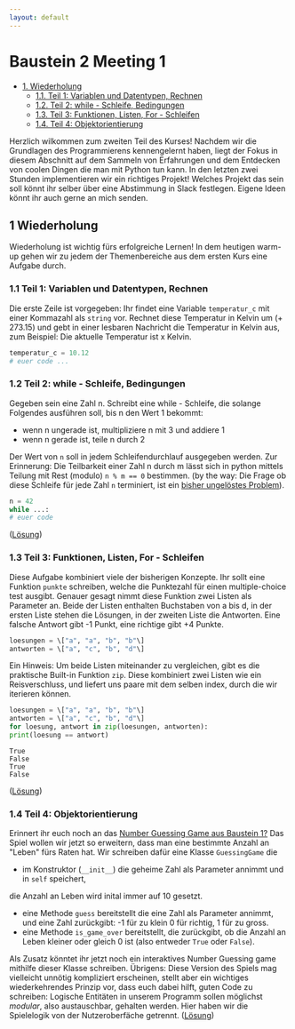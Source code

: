 ```yaml
---
layout: default
---
```


Baustein 2 Meeting 1
====================

*   [1\. Wiederholung](#sec-1)
    *   [1.1. Teil 1: Variablen und Datentypen, Rechnen](#sec-1-1)
    *   [1.2. Teil 2: while - Schleife, Bedingungen](#sec-1-2)
    *   [1.3. Teil 3: Funktionen, Listen, For - Schleifen](#sec-1-3)
    *   [1.4. Teil 4: Objektorientierung](#sec-1-4)
    

Herzlich wilkommen zum zweiten Teil des Kurses! Nachdem wir die Grundlagen des Programmierens kennengelernt haben, liegt der Fokus in diesem Abschnitt auf dem Sammeln von Erfahrungen und dem Entdecken von coolen Dingen die man mit Python tun kann. In den letzten zwei Stunden implementieren wir ein richtiges Projekt! Welches Projekt das sein soll könnt ihr selber über eine Abstimmung in Slack festlegen. Eigene Ideen könnt ihr auch gerne an mich senden.

1 Wiederholung
--------------

Wiederholung ist wichtig fürs erfolgreiche Lernen! In dem heutigen warm-up gehen wir zu jedem der Themenbereiche aus dem ersten Kurs eine Aufgabe durch.

### 1.1 Teil 1: Variablen und Datentypen, Rechnen

Die erste Zeile ist vorgegeben: Ihr findet eine Variable `temperatur_c` mit einer Kommazahl als `string` vor. Rechnet diese Temperatur in Kelvin um (+ 273.15) und gebt in einer lesbaren Nachricht die Temperatur in Kelvin aus, zum Beispiel: Die aktuelle Temperatur ist x Kelvin.

```python
temperatur_c = 10.12
# euer code ...
```

### 1.2 Teil 2: while - Schleife, Bedingungen

Gegeben sein eine Zahl n. Schreibt eine while - Schleife, die solange Folgendes ausführen soll, bis n den Wert 1 bekommt:

*   wenn n ungerade ist, multipliziere n mit 3 und addiere 1
*   wenn n gerade ist, teile n durch 2

Der Wert von `n` soll in jedem Schleifendurchlauf ausgegeben werden. Zur Erinnerung: Die Teilbarkeit einer Zahl n durch m lässt sich in python mittels Teilung mit Rest (modulo) `n % m == 0` bestimmen. (by the way: Die Frage ob diese Schleife für jede Zahl `n` terminiert, ist ein [bisher ungelöstes Problem](https://www.youtube.com/watch?v=5mFpVDpKX70)).

```python
n = 42
while ...:
# euer code
```

([Lösung](https://falcowinkler.github.io/resources/python-course/kurs_2_1_wiederholung_schleifen.py))

### 1.3 Teil 3: Funktionen, Listen, For - Schleifen

Diese Aufgabe kombiniert viele der bisherigen Konzepte. Ihr sollt eine Funktion `punkte` schreiben, welche die Punktezahl für einen multiple-choice test ausgibt. Genauer gesagt nimmt diese Funktion zwei Listen als Parameter an. Beide der Listen enthalten Buchstaben von a bis d, in der ersten Liste stehen die Lösungen, in der zweiten Liste die Antworten. Eine falsche Antwort gibt -1 Punkt, eine richtige gibt +4 Punkte.

```python
loesungen = \["a", "a", "b", "b"\]
antworten = \["a", "c", "b", "d"\]
```

Ein Hinweis: Um beide Listen miteinander zu vergleichen, gibt es die praktische Built-in Funktion `zip`. Diese kombiniert zwei Listen wie ein Reisverschluss, und liefert uns paare mit dem selben index, durch die wir iterieren können.

```python
loesungen = \["a", "a", "b", "b"\]
antworten = \["a", "c", "b", "d"\]
for loesung, antwort in zip(loesungen, antworten):
print(loesung == antwort)
```

```
True
False
True
False
```

([Lösung](https://falcowinkler.github.io/resources/python-course/kurs_2_1_wiederholung_punktezahl.py))

### 1.4 Teil 4: Objektorientierung

Erinnert ihr euch noch an das [Number Guessing Game aus Baustein 1?](https://falcowinkler.github.io/part1_3.html#sec-6-2) Das Spiel wollen wir jetzt so erweitern, dass man eine bestimmte Anzahl an "Leben" fürs Raten hat. Wir schreiben dafür eine Klasse `GuessingGame` die

*   im Konstruktor (`__init__`) die geheime Zahl als Parameter annimmt und in `self` speichert,

die Anzahl an Leben wird inital immer auf 10 gesetzt.

*   eine Methode `guess` bereitstellt die eine Zahl als Parameter annimmt, und eine Zahl zurückgibt: -1 für zu klein 0 für richtig, 1 für zu gross.
*   eine Methode `is_game_over` bereitstellt, die zurückgibt, ob die Anzahl an Leben kleiner oder gleich 0 ist (also entweder `True` oder `False`).

Als Zusatz könntet ihr jetzt noch ein interaktives Number Guessing game mithilfe dieser Klasse schreiben. Übrigens: Diese Version des Spiels mag vielleicht unnötig kompliziert erscheinen, stellt aber ein wichtiges wiederkehrendes Prinzip vor, dass euch dabei hilft, guten Code zu schreiben: Logische Entitäten in unserem Programm sollen möglichst _modular_, also austauschbar, gehalten werden. Hier haben wir die Spielelogik von der Nutzeroberfäche getrennt. ([Lösung](https://falcowinkler.github.io/resources/python-course/kurs_2_1_wiederholung_guessing_game.py))